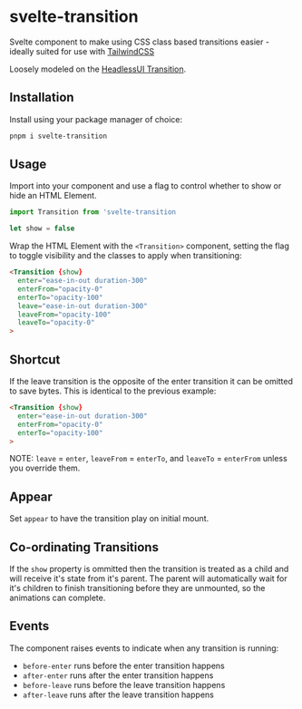 # svelte-transition

Svelte component to make using CSS class based transitions easier - ideally suited for use with [TailwindCSS](https://tailwindcss.com/)

Loosely modeled on the [HeadlessUI Transition](https://headlessui.dev/react/transition).

## Installation

Install using your package manager of choice:

```bash
pnpm i svelte-transition
```

## Usage

Import into your component and use a flag to control whether to show or hide an HTML Element.

```ts
import Transition from 'svelte-transition

let show = false
```

Wrap the HTML Element with the `<Transition>` component, setting the flag to toggle visibility and the classes to apply when transitioning:

```html
<Transition {show}
  enter="ease-in-out duration-300"
  enterFrom="opacity-0"
  enterTo="opacity-100"
  leave="ease-in-out duration-300"
  leaveFrom="opacity-100"
  leaveTo="opacity-0"
>
```

## Shortcut

If the leave transition is the opposite of the enter transition it can be omitted to save bytes. This is identical to the previous example:

```html
<Transition {show}
  enter="ease-in-out duration-300"
  enterFrom="opacity-0"
  enterTo="opacity-100"
>
```

NOTE: `leave` = `enter`, `leaveFrom` = `enterTo`, and `leaveTo` = `enterFrom` unless you override them.

## Appear

Set `appear` to have the transition play on initial mount.

## Co-ordinating Transitions

If the `show` property is ommitted then the transition is treated as a child and will receive it's state from it's parent. The parent will automatically wait for it's children to finish transitioning before they are unmounted, so the animations can complete.

## Events

The component raises events to indicate when any transition is running:

* `before-enter` runs before the enter transition happens
* `after-enter` runs after the enter transition happens
* `before-leave` runs before the leave transition happens
* `after-leave` runs after the leave transition happens
